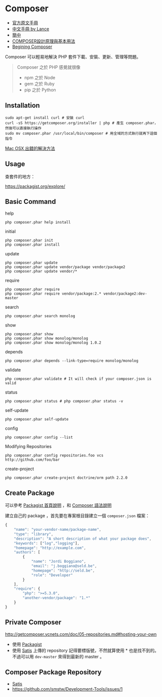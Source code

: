 # Composer

* [官方原文手冊](https://getcomposer.org/doc/)
* [中文手冊 by Lance](http://getcomposer.ycnets.com/doc/)
* [簡中](http://docs.phpcomposer.com/)
* [COMPOSER設計原理與基本用法](http://blog.turn.tw/?p=1039)
* [Begining Composer](https://speakerdeck.com/jaceju/begining-composer)

Composer 可以輕易地解決 PHP 套件下載、安裝、更新、管理等問題。

> Composer 之於 PHP 感覺就很像 
> * npm 之於 Node
> * gem 之於 Ruby
> * pip 之於 Python

## Installation

    sudo apt-get install curl # 安裝 curl
    curl -sS https://getcomposer.org/installer | php # 產生 composer.phar，然後可以直接執行操作
    sudo mv composer.phar /usr/local/bin/composer # 用全域的方式執行就再下這個指令

[Mac OSX 出錯的解決方法](https://github.com/composer/composer/issues/2839)

## Usage

查套件的地方：

https://packagist.org/explore/

## Basic Command

help

    php composer.phar help install

initial

    php composer.phar init
    php composer.phar install

update

    php composer.phar update
    php composer.phar update vendor/package vendor/package2
    php composer.phar update vendor/*

require

    php composer.phar require
    php composer.phar require vendor/package:2.* vendor/package2:dev-master

search

    php composer.phar search monolog

show

    php composer.phar show
    php composer.phar show monolog/monolog
    php composer.phar show monolog/monolog 1.0.2

depends

    php composer.phar depends --link-type=require monolog/monolog

validate

    php composer.phar validate # It will check if your composer.json is valid

status

    php composer.phar status # php composer.phar status -v

self-update

    php composer.phar self-update

config

    php composer.phar config --list

Modifying Repositories

    php composer.phar config repositories.foo vcs http://github.com/foo/bar

create-project

    php composer.phar create-project doctrine/orm path 2.2.0

## Create Package

可以參考 [Packagist 首頁說明](https://packagist.org/) ，和 [Composer 語法說明](https://getcomposer.org/doc/04-schema.md)

建立自己的 package ，首先要在專案根目錄建立一個 `composer.json` 檔案：

```javascript
{
    "name": "your-vendor-name/package-name",
    "type": "library",
    "description": "A short description of what your package does",
    "keywords": ["log","logging"],
    "homepage": "http://example.com",
    "authors": [
        {
            "name": "Jordi Boggiano",
            "email": "j.boggiano@seld.be",
            "homepage": "http://seld.be",
            "role": "Developer"
        }
    ],
    "require": {
        "php": ">=5.3.0",
        "another-vendor/package": "1.*"
    }
}
```

## Private Composer

http://getcomposer.ycnets.com/doc/05-repositories.md#hosting-your-own

* 使用 [Packagist](https://github.com/composer/packagist)
* 使用 [Satis](https://github.com/composer/satis) 上傳的 repository 記得要標版號，不然就算使用 * 也是找不到的。不過可以用 `dev-master` 來得到最新的 master 。

## Composer Package Repository

* [Satis](http://getcomposer.ycnets.com/doc/articles/handling-private-packages-with-satis.md)
* https://github.com/smstw/Development-Tools/issues/1
